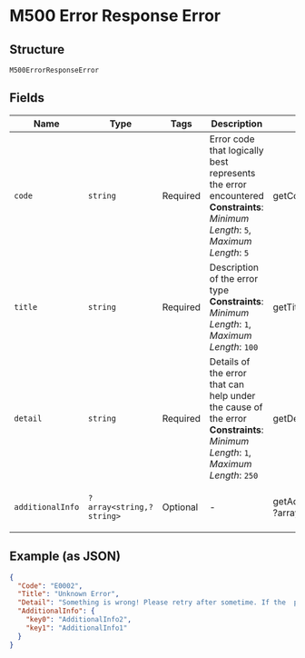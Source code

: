 
# M500 Error Response Error

## Structure

`M500ErrorResponseError`

## Fields

| Name | Type | Tags | Description | Getter | Setter |
|  --- | --- | --- | --- | --- | --- |
| `code` | `string` | Required | Error code that logically best represents the error encountered<br>**Constraints**: *Minimum Length*: `5`, *Maximum Length*: `5` | getCode(): string | setCode(string code): void |
| `title` | `string` | Required | Description of the error type<br>**Constraints**: *Minimum Length*: `1`, *Maximum Length*: `100` | getTitle(): string | setTitle(string title): void |
| `detail` | `string` | Required | Details of the error that can help under the cause of the error<br>**Constraints**: *Minimum Length*: `1`, *Maximum Length*: `250` | getDetail(): string | setDetail(string detail): void |
| `additionalInfo` | `?array<string,?string>` | Optional | - | getAdditionalInfo(): ?array | setAdditionalInfo(?array additionalInfo): void |

## Example (as JSON)

```json
{
  "Code": "E0002",
  "Title": "Unknown Error",
  "Detail": "Something is wrong! Please retry after sometime. If the  problem persists contact support",
  "AdditionalInfo": {
    "key0": "AdditionalInfo2",
    "key1": "AdditionalInfo1"
  }
}
```

